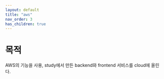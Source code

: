 ```yaml
---
layout: default
title: "aws"
nav_order: 3
has_children: true
---
```


# 목적

AWS의 기능을 사용, study에서 만든 backend와 frontend 서비스를 cloud에 올린다.